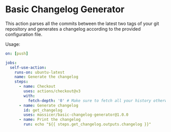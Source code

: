 # Basic Changelog Generator
This action parses all the commits between the latest two tags of your git repository and generates a changelog according to the provided configuration file.

Usage:
```yaml
on: [push]

jobs: 
  self-use-action:
    runs-on: ubuntu-latest
    name: Generate the changelog
    steps:
      - name: Checkout
        uses: actions/checkout@v3
        with:
          fetch-depth: '0' # Make sure to fetch all your history otherwise the tags wont't be available.
      - name: Generate changelog
        id: get_changelog
        uses: massicer/basic-changelog-generator@1.0.0
      - name: Print the changelog
        run: echo "${{ steps.get_changelog.outputs.changelog }}"
```